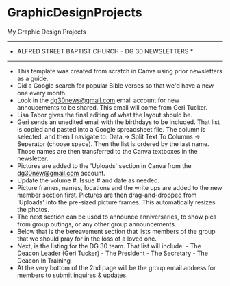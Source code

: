 # GraphicDesignProjects
My Graphic Design Projects
****************************************************
* ALFRED STREET BAPTIST CHURCH - DG 30 NEWSLETTERS *
****************************************************
- This template was created from scratch in Canva using prior newsletters as a guide.
- Did a Google search for popular Bible verses so that we'd have a new one every month.
- Look in the dg30news@gmail.com email account for new annoucements to be shared.  This email will come from Geri Tucker.
- Lisa Tabor gives the final editing of what the layout should be.
- Geri sends an unedited email with the birthdays to be included.  That list is copied and pasted into a Google spreadsheet file.
  The column is selected, and then I navigate to: Data -> Split Text To Columns -> Seperator (choose space).  Then the list
  is ordered by the last name.  Those names are then transferred to the Canva textboxes in the newsletter.
- Pictures are added to the 'Uploads' section in Canva from the dg30new@gmail.com account.
- Update the volume #, Issue # and date as needed.
- Picture frames, names, locations and the write ups are added to the new member section first.  Pictures are then drag-and-dropped
  from 'Uploads' into the pre-sized picture frames.  This automatically resizes the photos.
- The next section can be used to announce anniversaries, to show pics from group outings, or any other group announcements.
- Below that is the bereavement section that lists members of the group that we should pray for in the loss of a loved one.
- Next, is the listing for the DG 30 team.  That list will include:
             - The Deacon Leader (Geri Tucker)
             - The President
             - The Secretary
             - The Deacon In Training
- At the very bottom of the 2nd page will be the group email address for members to submit inquires & updates.
